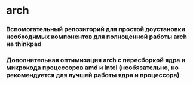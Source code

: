 # arch
### Вспомогательный репозиторий для простой доустановки необходимых компонентов для полноценной работы arch на thinkpad

### Дополнительная оптимизация arch с пересборкой ядра и микрокода процессоров amd и intel (необязательно, но рекомендуется для лучшей работы ядра и процессора)
